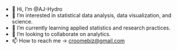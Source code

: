 - 👋 Hi, I’m @AJ-Hydro
- 👀 I’m interested in statistical data analysis, data visualization, and science. 
- 🌱 I’m currently learning applied statistics and research practices.
- 💞️ I’m looking to collaborate on analytics. 
- 📫 How to reach me -> croomebiz@gmail.com

<!---
AJ-Hydro/AJ-Hydro is a ✨ special ✨ repository because its `README.md` (this file) appears on your GitHub profile.
You can click the Preview link to take a look at your changes.
--->
